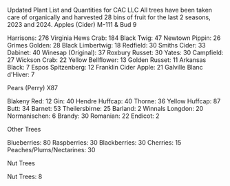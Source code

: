 Updated Plant List and Quantities for CAC LLC
All trees have been taken care of organically and harvested 28 bins of fruit for the last 2 seasons, 2023 and 2024.
Apples (Cider) M-111 & Bud 9

Harrisons: 276
Virginia Hews Crab: 184
Black Twig: 47
Newtown Pippin: 26
Grimes Golden: 28
Black Limbertwig: 18
Redfield: 30
Smiths Cider: 33
Dabinet: 40
Winesap (Original): 37
Roxbury Russet: 30
Yates: 30
Campfield: 27
Wickson Crab: 22
Yellow Bellflower: 13
Golden Russet: 11
Arkansas Black: 7
Espos Spitzenberg: 12
Franklin Cider Apple: 21
Galville Blanc d'Hiver: 7

Pears (Perry) X87

Blakeny Red: 12
Gin: 40
Hendre Huffcap: 40
Thorne: 36
Yellow Huffcap: 87
Butt: 34
Barnet: 53
Theilersbirne: 25
Barland: 2
Winnals Longdon: 20
Normanischen: 6
Brandy: 30
Romanian: 22
Endicot: 2

Other Trees

Blueberries: 80
Raspberries: 30
Blackberries: 30
Cherries: 15
Peaches/Plums/Nectarines: 30

Nut Trees

Nut Trees: 8

